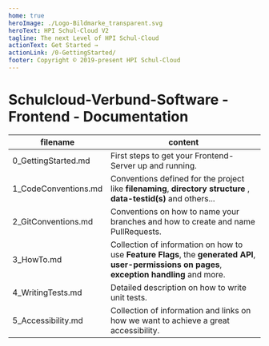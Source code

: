 ```yaml
---
home: true
heroImage: ./Logo-Bildmarke_transparent.svg
heroText: HPI Schul-Cloud V2
tagline: The next Level of HPI Schul-Cloud
actionText: Get Started →
actionLink: /0-GettingStarted/
footer: Copyright © 2019-present HPI Schul-Cloud
---
```


# Schulcloud-Verbund-Software - Frontend - Documentation



| filename              | content                                                 |
|-----------------------|---------------------------------------------------------|
| 0_GettingStarted.md   | First steps to get your Frontend-Server up and running. |
| 1_CodeConventions.md  | Conventions defined for the project like **filenaming**, **directory structure** , **data-testid(s)** and others... |
| 2_GitConventions.md   | Conventions on how to name your branches and how to create and name PullRequests. |
| 3_HowTo.md            | Collection of information on how to use **Feature Flags**, the **generated API**, **user-permissions on pages**, **exception handling** and more. |
| 4_WritingTests.md     | Detailed description on how to write unit tests.        |
| 5_Accessibility.md    | Collection of information and links on how we want to achieve a great accessibility. |
